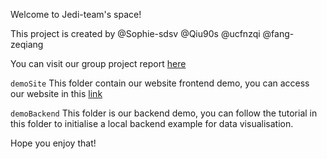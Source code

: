 Welcome to Jedi-team's space!

This project is created by @Sophie-sdsv @Qiu90s @ucfnzqi @fang-zeqiang

You can visit our group project report [here](https://zeqiang.fun/post/techstack/project_abeona/)

`demoSite` This folder contain our website frontend demo, you can access our website in this [link](https://casa-ucl.github.io/casa0017---final-group-assignment-jedi/demoSite/index.html)

`demoBackend` This folder is our backend demo, you can follow the tutorial in this folder to initialise a local backend example for data visualisation.

Hope you enjoy that!
